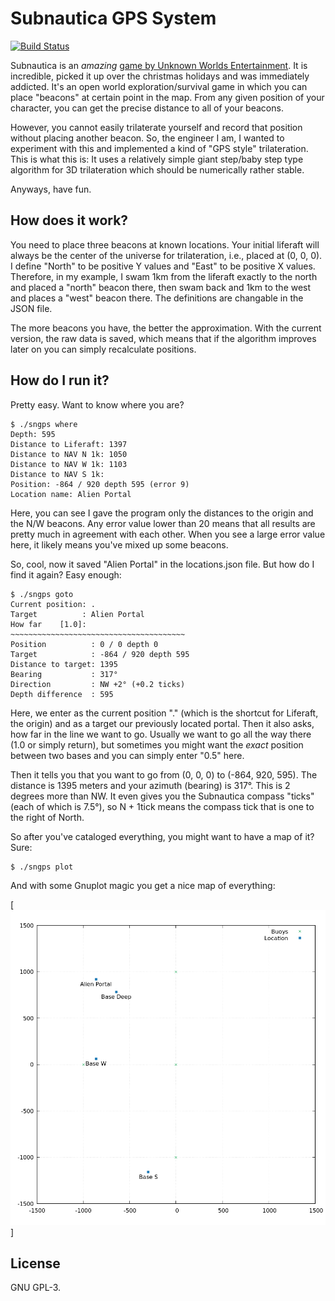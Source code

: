 # Subnautica GPS System
[![Build Status](https://travis-ci.org/johndoe31415/subnautica-gps.svg?branch=master)](https://travis-ci.org/johndoe31415/subnautica-gps)

Subnautica is an *amazing* [game by Unknown Worlds
Entertainment](https://unknownworlds.com/subnautica/). It is incredible, picked
it up over the christmas holidays and was immediately addicted. It's an open
world exploration/survival game in which you can place "beacons" at certain
point in the map. From any given position of your character, you can get the
precise distance to all of your beacons.

However, you cannot easily trilaterate yourself and record that position
without placing another beacon. So, the engineer I am, I wanted to experiment
with this and implemented a kind of "GPS style" trilateration. This is what
this is: It uses a relatively simple giant step/baby step type algorithm for 3D
trilateration which should be numerically rather stable.

Anyways, have fun.

## How does it work?
You need to place three beacons at known locations. Your initial liferaft will
always be the center of the universe for trilateration, i.e., placed at (0, 0, 0).
I define "North" to be positive Y values and "East" to be positive X values.
Therefore, in my example, I swam 1km from the liferaft exactly to the north and
placed a "north" beacon there, then swam back and 1km to the west and places a
"west" beacon there. The definitions are changable in the JSON file.

The more beacons you have, the better the approximation. With the current
version, the raw data is saved, which means that if the algorithm improves
later on you can simply recalculate positions.

## How do I run it?
Pretty easy. Want to know where you are?

```
$ ./sngps where
Depth: 595
Distance to Liferaft: 1397
Distance to NAV N 1k: 1050
Distance to NAV W 1k: 1103
Distance to NAV S 1k:
Position: -864 / 920 depth 595 (error 9)
Location name: Alien Portal
```
Here, you can see I gave the program only the distances to the origin and the
N/W beacons. Any error value lower than 20 means that all results are pretty
much in agreement with each other. When you see a large error value here, it
likely means you've mixed up some beacons.

So, cool, now it saved "Alien Portal" in the locations.json file. But how do I
find it again? Easy enough:

```
$ ./sngps goto
Current position: .
Target          : Alien Portal
How far    [1.0]:
~~~~~~~~~~~~~~~~~~~~~~~~~~~~~~~~~~~~~~~
Position          : 0 / 0 depth 0
Target            : -864 / 920 depth 595
Distance to target: 1395
Bearing           : 317°
Direction         : NW +2° (+0.2 ticks)
Depth difference  : 595
```

Here, we enter as the current position "." (which is the shortcut for Liferaft,
the origin) and as a target our previously located portal. Then it also asks,
how far in the line we want to go. Usually we want to go all the way there (1.0
or simply return), but sometimes you might want the *exact* position between
two bases and you can simply enter "0.5" here.

Then it tells you that you want to go from (0, 0, 0) to (-864, 920, 595). The
distance is 1395 meters and your azimuth (bearing) is 317°. This is 2 degrees
more than NW. It even gives you the Subnautica compass "ticks" (each of which
is 7.5°), so N + 1tick means the compass tick that is one to the right of
North.

So after you've cataloged everything, you might want to have a map of it? Sure:

```
$ ./sngps plot
```

And with some Gnuplot magic you get a nice map of everything:

[![Map of the plotted terrain](https://raw.githubusercontent.com/johndoe31415/subnautica-gps/master/docs/map.png)]

## License
GNU GPL-3.
